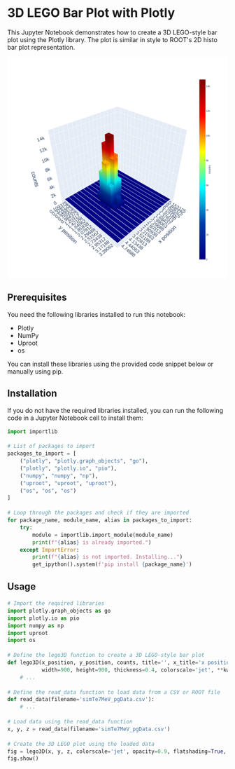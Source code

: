 # 3D LEGO Bar Plot with Plotly

This Jupyter Notebook demonstrates how to create a 3D LEGO-style bar plot using the Plotly library. The plot is similar in style to ROOT's 2D histo bar plot representation.

<div class="center">
  <img src="https://github.com/DFreireF/legoplot/raw/main/docs/img/legoplot.png" alt="Legoplot Image" width="700">
</div>

## Prerequisites

You need the following libraries installed to run this notebook:

- Plotly
- NumPy
- Uproot
- os

You can install these libraries using the provided code snippet below or manually using pip.

## Installation

If you do not have the required libraries installed, you can run the following code in a Jupyter Notebook cell to install them:

```python
import importlib

# List of packages to import
packages_to_import = [
    ("plotly", "plotly.graph_objects", "go"),
    ("plotly", "plotly.io", "pio"),
    ("numpy", "numpy", "np"),
    ("uproot", "uproot", "uproot"),
    ("os", "os", "os")
]

# Loop through the packages and check if they are imported
for package_name, module_name, alias in packages_to_import:
    try:
        module = importlib.import_module(module_name)
        print(f"{alias} is already imported.")
    except ImportError:
        print(f"{alias} is not imported. Installing...")
        get_ipython().system(f'pip install {package_name}')
```
## Usage
```python
# Import the required libraries
import plotly.graph_objects as go
import plotly.io as pio
import numpy as np
import uproot
import os

# Define the lego3D function to create a 3D LEGO-style bar plot
def lego3D(x_position, y_position, counts, title='', x_title='x position', y_title='y position', z_title='counts',
           width=900, height=900, thickness=0.4, colorscale='jet', **kwargs):
    # ...

# Define the read_data function to load data from a CSV or ROOT file
def read_data(filename='simTe7MeV_pgData.csv'):
    # ...

# Load data using the read_data function
x, y, z = read_data(filename='simTe7MeV_pgData.csv')

# Create the 3D LEGO plot using the loaded data
fig = lego3D(x, y, z, colorscale='jet', opacity=0.9, flatshading=True, thickness=0.14)
fig.show()
```
